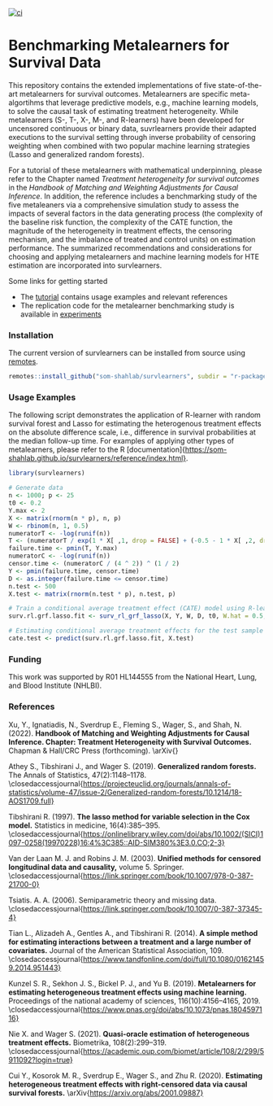 [![ci](https://github.com/som-shahlab/survlearners/actions/workflows/main.yml/badge.svg)](https://github.com/som-shahlab/survlearners/actions/workflows/main.yml)

# Benchmarking Metalearners for Survival Data

This repository contains the extended implementations of five state-of-the-art metalearners for survival outcomes. Metalearners are specific meta-algortihms that leverage predictive models, e.g., machine learning models, to solve the causal task of estimating treatment heterogeneity. While metalearners (S-, T-, X-, M-, and R-learners) have been developed for uncensored continuous or binary data, suvrlearners provide their adapted executions to the survival setting through inverse probability of censoring weighting when combined with two popular machine learning strategies (Lasso and generalized random forests).

For a tutorial of these metalearners with mathematical underpinning, please refer to the Chapter named *Treatment heterogeneity for survival outcomes* in the *Handbook of Matching and Weighting Adjustments for Causal Inference*. In addition, the reference includes a benchmarking study of the five metaleaners via a comprehensive simulation study to assess the impacts of several factors in the data generating process (the complexity of the baseline risk function, the complexity of the CATE function, the magnitude of the heterogeneity in treatment effects, the censoring mechanism, and the imbalance of treated and control units) on estimation performance. The summarized recommendations and considerations for choosing and applying metalearners and machine learning models for HTE estimation are incorporated into survlearners.

Some links for getting started

* The [tutorial](https://som-shahlab.github.io/survlearners/) contains usage examples and relevant references
* The replication code for the metalearner benchmarking study is available in [experiments](https://github.com/som-shahlab/survlearners/tree/master/experiments)

### Installation
The current version of survlearners can be installed from source using [remotes](https://cran.r-project.org/web/packages/remotes/index.html).

```R
remotes::install_github("som-shahlab/survlearners", subdir = "r-package/survlearners")
```
### Usage Examples

The following script demonstrates the application of R-learner with random survival forest and Lasso for estimating the heterogenous treatment effects on the absolute  difference scale, i.e., difference in survival probabilities at the median follow-up time. For examples of applying other types of metalearners, please refer to the R [documentation]{https://som-shahlab.github.io/survlearners/reference/index.html}.

```R
library(survlearners)

# Generate data
n <- 1000; p <- 25
t0 <- 0.2
Y.max <- 2
X <- matrix(rnorm(n * p), n, p)
W <- rbinom(n, 1, 0.5)
numeratorT <- -log(runif(n))
T <- (numeratorT / exp(1 * X[ ,1, drop = FALSE] + (-0.5 - 1 * X[ ,2, drop = FALSE]) * W)) ^ 2
failure.time <- pmin(T, Y.max)
numeratorC <- -log(runif(n))
censor.time <- (numeratorC / (4 ^ 2)) ^ (1 / 2)
Y <- pmin(failure.time, censor.time)
D <- as.integer(failure.time <= censor.time)
n.test <- 500
X.test <- matrix(rnorm(n.test * p), n.test, p)

# Train a conditional average treatment effect (CATE) model using R-learner with random survival forest (for estimating the nuisance parameters, e.g., mean outcome and censoring weights) and Lasso (for estimating the target parameter CATE)
surv.rl.grf.lasso.fit <- surv_rl_grf_lasso(X, Y, W, D, t0, W.hat = 0.5, cen.fit = "survival.forest")

# Estimating conditional average treatment effects for the test sample
cate.test <- predict(surv.rl.grf.lasso.fit, X.test)
```

### Funding

This work was supported by R01 HL144555 from the National Heart, Lung, and Blood Institute (NHLBI).

### References
Xu, Y., Ignatiadis, N., Sverdrup E., Fleming S., Wager, S.,  and Shah, N. (2022). **Handbook of Matching and Weighting Adjustments for Causal Inference. Chapter: Treatment Heterogeneity with Survival Outcomes.** Chapman \& Hall/CRC Press (forthcoming). \arXiv{}

Athey S., Tibshirani J., and Wager S. (2019). **Generalized random forests.** The Annals of Statistics, 47(2):1148–1178. \closedaccessjournal{https://projecteuclid.org/journals/annals-of-statistics/volume-47/issue-2/Generalized-random-forests/10.1214/18-AOS1709.full}

Tibshirani R. (1997). **The lasso method for variable selection in the Cox model.** Statistics in medicine, 16(4):385–395. \closedaccessjournal{https://onlinelibrary.wiley.com/doi/abs/10.1002/(SICI)1097-0258(19970228)16:4%3C385::AID-SIM380%3E3.0.CO;2-3}

Van der Laan M. J. and Robins J. M. (2003). **Unified methods for censored longitudinal data and causality,** volume 5. Springer. \closedaccessjournal{https://link.springer.com/book/10.1007/978-0-387-21700-0}

Tsiatis. A. A. (2006). Semiparametric theory and missing data. \closedaccessjournal{https://link.springer.com/book/10.1007/0-387-37345-4}

Tian L., Alizadeh A., Gentles A., and Tibshirani R. (2014). **A simple method for estimating interactions between a treatment and a large number of covariates.** Journal of the American Statistical Association, 109. \closedaccessjournal{https://www.tandfonline.com/doi/full/10.1080/01621459.2014.951443}

Kunzel S. R., Sekhon J. S., Bickel P. J., and Yu B. (2019). **Metalearners for estimating heterogeneous treatment effects using machine learning.** Proceedings of the national academy of sciences, 116(10):4156–4165, 2019. \closedaccessjournal{https://www.pnas.org/doi/abs/10.1073/pnas.1804597116}

Nie X. and Wager S. (2021). **Quasi-oracle estimation of heterogeneous treatment effects.** Biometrika, 108(2):299–319. \closedaccessjournal{https://academic.oup.com/biomet/article/108/2/299/5911092?login=true}

Cui Y., Kosorok M. R., Sverdrup E., Wager S., and Zhu R. (2020). **Estimating heterogeneous treatment effects with right-censored data via causal survival forests.** \arXiv{https://arxiv.org/abs/2001.09887}
